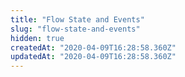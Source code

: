 ```yaml
---
title: "Flow State and Events"
slug: "flow-state-and-events"
hidden: true
createdAt: "2020-04-09T16:28:58.360Z"
updatedAt: "2020-04-09T16:28:58.360Z"
---
```

